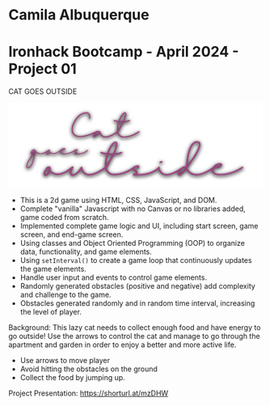 # Camila Albuquerque

# Ironhack Bootcamp - April 2024 - Project 01

CAT GOES OUTSIDE

![Cat goes outside](images/logo.png)

- This is a 2d game using HTML, CSS, JavaScript, and DOM.
- Complete "vanilla" Javascript with no Canvas or no libraries added, game coded from scratch.
- Implemented complete game logic and UI, including start screen, game screen, and end-game screen.
- Using classes and Object Oriented Programming (OOP) to organize data, functionality, and game elements.
- Using `setInterval()` to create a game loop that continuously updates the game elements.
- Handle user input and events to control game elements.
- Randomly generated obstacles (positive and negative) add complexity and challenge to the game.
- Obstacles generated randomly and in random time interval, increasing the level of player.

Background:
This lazy cat needs to collect enough food and have energy to go outside! Use the arrows to control the cat and manage to go through the apartment and garden in order to enjoy a better and more active life.

- Use arrows to move player
- Avoid hitting the obstacles on the ground
- Collect the food by jumping up.

Project Presentation: https://shorturl.at/mzDHW
<br>
